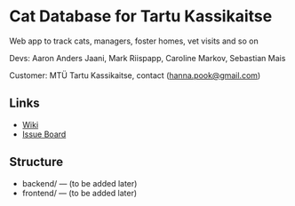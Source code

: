 # Cat Database for Tartu Kassikaitse

Web app to track cats, managers, foster homes, vet visits and so on

Devs: Aaron Anders Jaani, Mark Riispapp, Caroline Markov, Sebastian Mais

Customer: MTÜ Tartu Kassikaitse, contact (hanna.pook@gmail.com)

## Links
- [Wiki](https://gitlab.cs.ut.ee/aajaani/catdb/-/wikis/home)
- [Issue Board](https://gitlab.cs.ut.ee/aajaani/catdb/-/boards)

## Structure
- backend/  — (to be added later)
- frontend/ — (to be added later)

